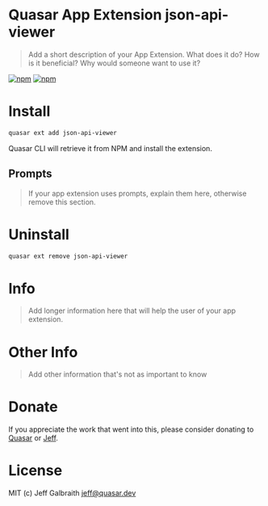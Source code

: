 # Quasar App Extension json-api-viewer

> Add a short description of your App Extension. What does it do? How is it beneficial? Why would someone want to use it?

[![npm](https://img.shields.io/npm/v/quasar-app-extension-json-api-viewer.svg?label=quasar-app-extension-json-api-viewer)](https://www.npmjs.com/package/quasar-app-extension-json-api-viewer)
[![npm](https://img.shields.io/npm/dt/quasar-app-extension-json-api-viewer.svg)](https://www.npmjs.com/package/quasar-app-extension-json-api-viewer)

# Install
```bash
quasar ext add json-api-viewer
```
Quasar CLI will retrieve it from NPM and install the extension.

## Prompts

> If your app extension uses prompts, explain them here, otherwise remove this section.

# Uninstall
```bash
quasar ext remove json-api-viewer
```

# Info
> Add longer information here that will help the user of your app extension.

# Other Info
> Add other information that's not as important to know

# Donate
If you appreciate the work that went into this, please consider donating to [Quasar](https://donate.quasar.dev) or [Jeff](https://github.com/sponsors/hawkeye64).

# License
MIT (c) Jeff Galbraith <jeff@quasar.dev>
